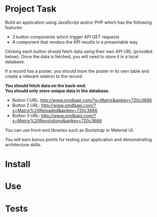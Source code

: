 # Project Task

Build an application using JavaScript and/or PHP which has the following features:  

- 3 button components which trigger API GET requests   
- A component that renders the API results in a presentable way

Clicking each button should fetch data using their own API URL (provided below). Once the data is fetched, you will need to store it in a local database.   

If a record has a poster, you should store the poster in its own table and create a relevant relation to the record.  

**You should fetch data on the back-end.**   
**You should only store unique data in the database.**  

- Button 1 URL:  http://www.omdbapi.com/?s=Matrix&apikey=720c3666  
- Button 2 URL:  http://www.omdbapi.com/?s=Matrix%20Reloaded&apikey=720c3666  
- Button 3 URL:  http://www.omdbapi.com/?s=Matrix%20Revolutions&apikey=720c3666  

You can use front-end libraries such as Bootstrap or Material UI.  

You will earn bonus points for testing your application and demonstrating architecture skills.  

# Install

# Use

# Tests